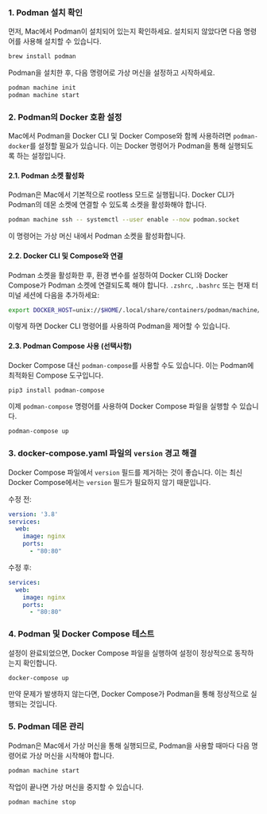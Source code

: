 ### 1. **Podman 설치 확인**

먼저, Mac에서 Podman이 설치되어 있는지 확인하세요. 설치되지 않았다면 다음 명령어를 사용해 설치할 수 있습니다.

```bash
brew install podman
```

Podman을 설치한 후, 다음 명령어로 가상 머신을 설정하고 시작하세요.

```bash
podman machine init
podman machine start
```

### 2. **Podman의 Docker 호환 설정**

Mac에서 Podman을 Docker CLI 및 Docker Compose와 함께 사용하려면 `podman-docker`를 설정할 필요가 있습니다. 이는 Docker 명령어가 Podman을 통해 실행되도록 하는 설정입니다.

#### 2.1. **Podman 소켓 활성화**

Podman은 Mac에서 기본적으로 rootless 모드로 실행됩니다. Docker CLI가 Podman의 데몬 소켓에 연결할 수 있도록 소켓을 활성화해야 합니다.

```bash
podman machine ssh -- systemctl --user enable --now podman.socket
```

이 명령어는 가상 머신 내에서 Podman 소켓을 활성화합니다.

#### 2.2. **Docker CLI 및 Compose와 연결**

Podman 소켓을 활성화한 후, 환경 변수를 설정하여 Docker CLI와 Docker Compose가 Podman 소켓에 연결되도록 해야 합니다. `.zshrc`, `.bashrc` 또는 현재 터미널 세션에 다음을 추가하세요:

```bash
export DOCKER_HOST=unix://$HOME/.local/share/containers/podman/machine/podman.sock
```

이렇게 하면 Docker CLI 명령어를 사용하여 Podman을 제어할 수 있습니다.

#### 2.3. **Podman Compose 사용 (선택사항)**

Docker Compose 대신 `podman-compose`를 사용할 수도 있습니다. 이는 Podman에 최적화된 Compose 도구입니다.

```bash
pip3 install podman-compose
```

이제 `podman-compose` 명령어를 사용하여 Docker Compose 파일을 실행할 수 있습니다.

```bash
podman-compose up
```

### 3. **docker-compose.yaml 파일의 `version` 경고 해결**

Docker Compose 파일에서 `version` 필드를 제거하는 것이 좋습니다. 이는 최신 Docker Compose에서는 `version` 필드가 필요하지 않기 때문입니다.

수정 전:

```yaml
version: '3.8'
services:
  web:
    image: nginx
    ports:
      - "80:80"
```

수정 후:

```yaml
services:
  web:
    image: nginx
    ports:
      - "80:80"
```

### 4. **Podman 및 Docker Compose 테스트**

설정이 완료되었으면, Docker Compose 파일을 실행하여 설정이 정상적으로 동작하는지 확인합니다.

```bash
docker-compose up
```

만약 문제가 발생하지 않는다면, Docker Compose가 Podman을 통해 정상적으로 실행되는 것입니다.

### 5. **Podman 데몬 관리**

Podman은 Mac에서 가상 머신을 통해 실행되므로, Podman을 사용할 때마다 다음 명령어로 가상 머신을 시작해야 합니다.

```bash
podman machine start
```

작업이 끝나면 가상 머신을 중지할 수 있습니다.

```bash
podman machine stop
```
